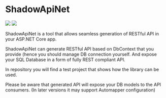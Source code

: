 # ShadowApiNet
[![](https://img.shields.io/nuget/v/ShadowApiNet?color=%231e96ff)](https://www.nuget.org/packages/ShadowApiNet/)
[![](https://github.com/n-smir/shadow-api-net/workflows/Build%20%26%20test/badge.svg?branch=master)](https://github.com/n-smir/shadow-api-net/actions?query=workflow%3A%22Build+%26+test%22)

ShadowApiNet is a tool that allows seamless generation of RESTful API in your ASP.NET Core app.

ShadowApiNet can generate RESTful API based on DbContext that you provide (hence you should manage DB connection yourself. 
And expose your SQL Database in a form of fully REST compliant API. 

In repository you will find a test project that shows how the library can be used.

Please be aware that generated API will expose your DB models to the API consumers. (In later versions it may support Automapper configuration)
